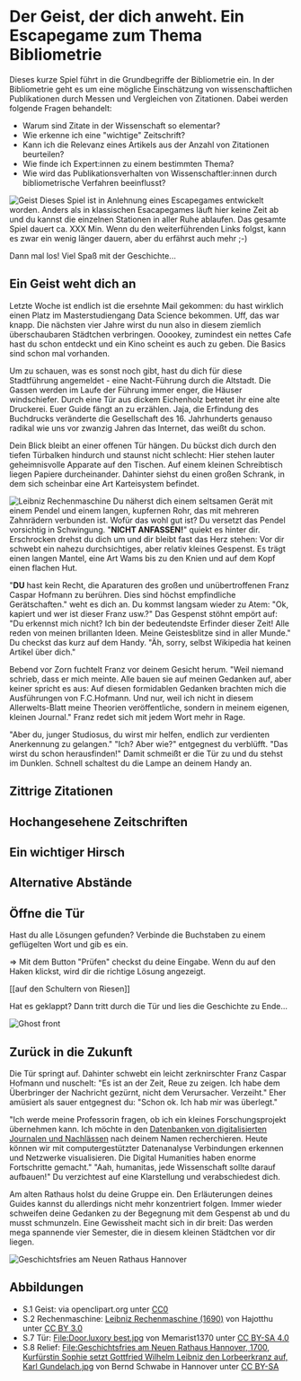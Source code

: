 <!--
author: Silvia Czerwinski
email: silvia.czerwinski@tib.eu
language: de
narrator: Deutsch Female
comment: Das Escapegame Bibliometrie steht unter der CC BY SA 4.0 Lizenz
-->

# Der Geist, der dich anweht. Ein Escapegame zum Thema Bibliometrie
Dieses kurze Spiel führt in die Grundbegriffe der Bibliometrie ein. In der Bibliometrie geht es um eine mögliche Einschätzung von wissenschaftlichen Publikationen durch Messen und Vergleichen von Zitationen. Dabei werden folgende Fragen behandelt:

- Warum sind Zitate in der Wissenschaft so elementar?
- Wie erkenne ich eine "wichtige" Zeitschrift?
- Kann ich die Relevanz eines Artikels aus der Anzahl von Zitationen beurteilen?
- Wie finde ich Expert:innen zu einem bestimmten Thema?
- Wie wird das Publikationsverhalten von Wissenschaftler:innen durch bibliometrische Verfahren beeinflusst?

![Geist](https://openclipart.org/image/200px/163945) Dieses Spiel ist in Anlehnung eines Escapegames entwickelt worden. Anders als in klassischen Esacapegames läuft hier keine Zeit ab und du kannst die einzelnen Stationen in aller Ruhe ablaufen. Das gesamte Spiel dauert ca. XXX Min. Wenn du den weiterführenden Links folgst, kann es zwar ein wenig länger dauern, aber du erfährst auch mehr ;-)

Dann mal los! Viel Spaß mit der Geschichte...

## Ein Geist weht dich an
Letzte Woche ist endlich ist die ersehnte Mail gekommen: du hast wirklich einen Platz im Masterstudiengang Data Science bekommen. Uff, das war knapp. Die nächsten vier Jahre wirst du nun also in diesem ziemlich überschaubaren Städtchen verbringen. Ooookey, zumindest ein nettes Cafe hast du schon entdeckt und ein Kino scheint es auch zu geben. Die Basics sind schon mal vorhanden.

Um zu schauen, was es sonst noch gibt, hast du dich für diese Stadtführung angemeldet - eine Nacht-Führung durch die Altstadt. Die Gassen werden im Laufe der Führung immer enger, die Häuser windschiefer. Durch eine Tür aus dickem Eichenholz betretet ihr eine alte Druckerei. Euer Guide fängt an zu erzählen. Jaja, die Erfindung des Buchdrucks veränderte die Gesellschaft des 16. Jahrhunderts genauso radikal wie uns vor zwanzig Jahren das Internet, das weißt du schon.

Dein Blick bleibt an einer offenen Tür hängen. Du bückst dich durch den tiefen Türbalken hindurch und staunst nicht schlecht: Hier stehen lauter geheimnisvolle Apparate auf den Tischen. Auf einem kleinen Schreibtisch liegen Papiere durcheinander. Dahinter siehst du einen großen Schrank, in dem sich scheinbar eine Art Karteisystem befindet.

![Leibniz Rechenmaschine](https://upload.wikimedia.org/wikipedia/commons/7/78/Leibniz_Rechenmaschine_%281690%29.jpg) Du näherst dich einem seltsamen Gerät mit einem Pendel und einem langen, kupfernen Rohr, das mit mehreren Zahnrädern verbunden ist. Wofür das wohl gut ist? Du versetzt das Pendel vorsichtig in Schwingung. "**NICHT ANFASSEN!**" quiekt es hinter dir. Erschrocken drehst du dich um und dir bleibt fast das Herz stehen: Vor dir schwebt ein nahezu durchsichtiges, aber relativ kleines  Gespenst. Es trägt einen langen Mantel, eine Art Wams bis zu den Knien und auf dem Kopf einen flachen Hut.

"**DU** hast kein Recht, die Aparaturen des großen und unübertroffenen Franz Caspar Hofmann zu berühren. Dies sind höchst empfindliche Gerätschaften." weht es dich an. Du kommst langsam wieder zu Atem: "Ok, kapiert und wer ist dieser Franz usw.?" Das Gespenst stöhnt empört auf: "Du erkennst mich nicht? Ich bin der bedeutendste Erfinder dieser Zeit! Alle reden von meinen brillanten Ideen. Meine Geistesblitze sind in aller Munde." Du checkst das kurz auf dem Handy. "Äh, sorry, selbst Wikipedia hat keinen Artikel über dich."

Bebend vor Zorn fuchtelt Franz vor deinem Gesicht herum. "Weil niemand schrieb, dass er mich meinte. Alle bauen sie auf meinen Gedanken auf, aber keiner spricht es aus: Auf diesen formidablen Gedanken brachten mich die Ausführungen von F.C.Hofmann. Und nur, weil ich nicht in diesem Allerwelts-Blatt meine Theorien veröffentliche, sondern in meinem eigenen, kleinen Journal." Franz redet sich mit jedem Wort mehr in Rage.

"Aber du, junger Studiosus, du wirst mir helfen, endlich zur verdienten Anerkennung zu gelangen." "Ich? Aber wie?" entgegnest du verblüfft. "Das wirst du schon herausfinden!" Damit schmeißt er die Tür zu und du stehst im Dunklen. Schnell schaltest du die Lampe an deinem Handy an.

## Zittrige Zitationen

## Hochangesehene Zeitschriften

## Ein wichtiger Hirsch

## Alternative Abstände

## Öffne die Tür
Hast du alle Lösungen gefunden? Verbinde die Buchstaben zu einem geflügelten Wort und gib es ein.

=> Mit dem Button "Prüfen" checkst du deine Eingabe. Wenn du auf den Haken klickst, wird dir die richtige Lösung angezeigt.

[[auf den Schultern von Riesen]]

Hat es geklappt? Dann tritt durch die Tür und lies die Geschichte zu Ende...

![Ghost front](https://upload.wikimedia.org/wikipedia/commons/2/27/Door.luxory_best.jpg "Door.luxory_best.jpg von Memarist1370 unter CC BY SA 4.0")

## Zurück in die Zukunft
Die Tür springt auf. Dahinter schwebt ein leicht zerknirschter Franz Caspar Hofmann und nuschelt: "Es ist an der Zeit, Reue zu zeigen. Ich habe dem Überbringer der Nachricht gezürnt, nicht dem Verursacher. Verzeiht." Eher amüsiert als sauer entgegnest du: "Schon ok. Ich hab mir was überlegt."

"Ich werde meine Professorin fragen, ob ich ein kleines Forschungsprojekt übernehmen kann. Ich möchte in den [Datenbanken von digitalisierten Journalen und Nachlässen](https://www.uni-goettingen.de/de/ausgew%C3%A4hlte+datenbanken+%26+sammlungen/633075.html) nach deinem Namen recherchieren. Heute können wir mit computergestützter Datenanalyse Verbindungen erkennen und Netzwerke visualisieren. Die Digital Humanities haben enorme Fortschritte gemacht."
"Aah, humanitas, jede Wissenschaft sollte darauf aufbauen!" Du verzichtest auf eine Klarstellung und verabschiedest dich.

Am alten Rathaus holst du deine Gruppe ein. Den Erläuterungen deines Guides kannst du allerdings nicht mehr konzentriert folgen. Immer wieder schweifen deine Gedanken zu der Begegnung mit dem Gespenst ab und du musst schmunzeln. Eine Gewissheit macht sich in dir breit: Das werden mega spannende vier Semester, die in diesem kleinen Städtchen vor dir liegen.

![Geschichtsfries am Neuen Rathaus Hannover](https://upload.wikimedia.org/wikipedia/commons/e/e6/Geschichtsfries_am_Neuen_Rathaus_Hannover%2C_1700%2C_Kurf%C3%BCrstin_Sophie_setzt_Gottfried_Wilhelm_Leibniz_den_Lorbeerkranz_auf%2C_Karl_Gundelach.jpg)

## Abbildungen
- S.1 Geist: via openclipart.org unter [CC0](https://creativecommons.org/publicdomain/zero/1.0/deed.en)
- S.2 Rechenmaschine: [Leibniz Rechenmaschine (1690)](https://commons.wikimedia.org/wiki/File:Leibniz_Rechenmaschine_(1690).jpg) von Hajotthu unter [CC BY 3.0](https://creativecommons.org/licenses/by/3.0/deed.en)
- S.7 Tür: [File:Door.luxory best.jpg](https://commons.wikimedia.org/wiki/File:Door.luxory_best.jpg) von Memarist1370 unter [CC BY-SA 4.0](https://creativecommons.org/licenses/by-sa/4.0/deed.en)
- S.8 Relief: [File:Geschichtsfries am Neuen Rathaus Hannover, 1700, Kurfürstin Sophie setzt Gottfried Wilhelm Leibniz den Lorbeerkranz auf, Karl Gundelach.jpg](https://commons.wikimedia.org/wiki/File:Geschichtsfries_am_Neuen_Rathaus_Hannover,_1700,_Kurf%C3%BCrstin_Sophie_setzt_Gottfried_Wilhelm_Leibniz_den_Lorbeerkranz_auf,_Karl_Gundelach.jpg) von Bernd Schwabe in Hannover unter [CC BY-SA](https://creativecommons.org/licenses/by-sa/3.0/deed.en)
